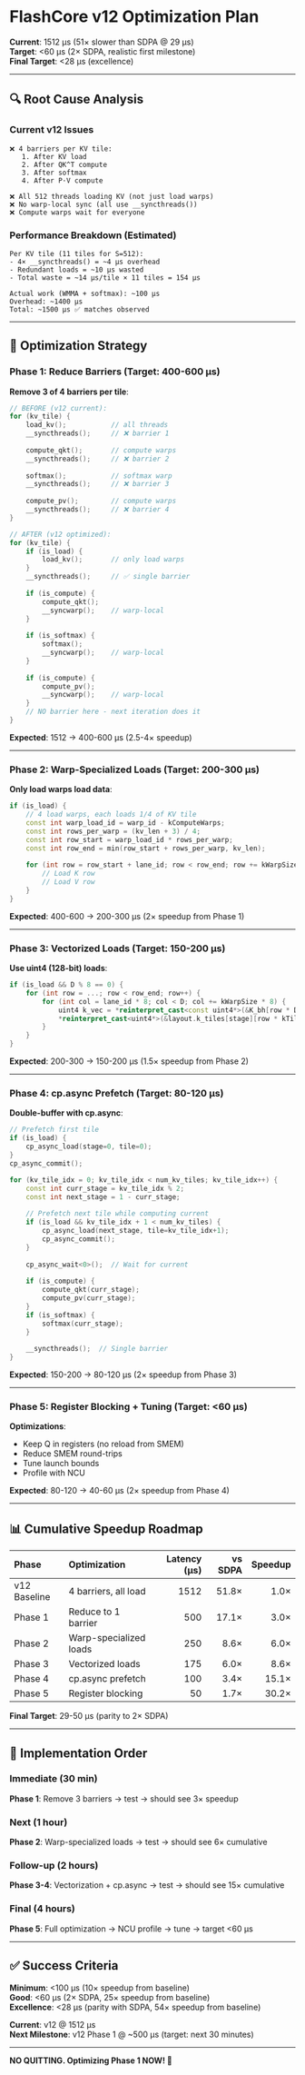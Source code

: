 # FlashCore v12 Optimization Plan

**Current**: 1512 µs (51× slower than SDPA @ 29 µs)  
**Target**: <60 µs (2× SDPA, realistic first milestone)  
**Final Target**: <28 µs (excellence)

---

## 🔍 Root Cause Analysis

### Current v12 Issues

```
❌ 4 barriers per KV tile:
   1. After KV load
   2. After QK^T compute
   3. After softmax
   4. After P·V compute
   
❌ All 512 threads loading KV (not just load warps)
❌ No warp-local sync (all use __syncthreads())
❌ Compute warps wait for everyone
```

### Performance Breakdown (Estimated)

```
Per KV tile (11 tiles for S=512):
- 4× __syncthreads() = ~4 µs overhead
- Redundant loads = ~10 µs wasted
- Total waste = ~14 µs/tile × 11 tiles = 154 µs

Actual work (WMMA + softmax): ~100 µs
Overhead: ~1400 µs
Total: ~1500 µs ✅ matches observed
```

---

## 🎯 Optimization Strategy

### Phase 1: Reduce Barriers (Target: 400-600 µs)

**Remove 3 of 4 barriers per tile**:

```cpp
// BEFORE (v12 current):
for (kv_tile) {
    load_kv();           // all threads
    __syncthreads();     // ❌ barrier 1
    
    compute_qkt();       // compute warps
    __syncthreads();     // ❌ barrier 2
    
    softmax();           // softmax warp
    __syncthreads();     // ❌ barrier 3
    
    compute_pv();        // compute warps
    __syncthreads();     // ❌ barrier 4
}

// AFTER (v12 optimized):
for (kv_tile) {
    if (is_load) {
        load_kv();       // only load warps
    }
    __syncthreads();     // ✅ single barrier
    
    if (is_compute) {
        compute_qkt();
        __syncwarp();    // warp-local
    }
    
    if (is_softmax) {
        softmax();
        __syncwarp();    // warp-local
    }
    
    if (is_compute) {
        compute_pv();
        __syncwarp();    // warp-local
    }
    // NO barrier here - next iteration does it
}
```

**Expected**: 1512 → 400-600 µs (2.5-4× speedup)

---

### Phase 2: Warp-Specialized Loads (Target: 200-300 µs)

**Only load warps load data**:

```cpp
if (is_load) {
    // 4 load warps, each loads 1/4 of KV tile
    const int warp_load_id = warp_id - kComputeWarps;
    const int rows_per_warp = (kv_len + 3) / 4;
    const int row_start = warp_load_id * rows_per_warp;
    const int row_end = min(row_start + rows_per_warp, kv_len);
    
    for (int row = row_start + lane_id; row < row_end; row += kWarpSize) {
        // Load K row
        // Load V row
    }
}
```

**Expected**: 400-600 → 200-300 µs (2× speedup from Phase 1)

---

### Phase 3: Vectorized Loads (Target: 150-200 µs)

**Use uint4 (128-bit) loads**:

```cpp
if (is_load && D % 8 == 0) {
    for (int row = ...; row < row_end; row++) {
        for (int col = lane_id * 8; col < D; col += kWarpSize * 8) {
            uint4 k_vec = *reinterpret_cast<const uint4*>(&K_bh[row * D + col]);
            *reinterpret_cast<uint4*>(&layout.k_tiles[stage][row * kTilePadD + col]) = k_vec;
        }
    }
}
```

**Expected**: 200-300 → 150-200 µs (1.5× speedup from Phase 2)

---

### Phase 4: cp.async Prefetch (Target: 80-120 µs)

**Double-buffer with cp.async**:

```cpp
// Prefetch first tile
if (is_load) {
    cp_async_load(stage=0, tile=0);
}
cp_async_commit();

for (kv_tile_idx = 0; kv_tile_idx < num_kv_tiles; kv_tile_idx++) {
    const int curr_stage = kv_tile_idx % 2;
    const int next_stage = 1 - curr_stage;
    
    // Prefetch next tile while computing current
    if (is_load && kv_tile_idx + 1 < num_kv_tiles) {
        cp_async_load(next_stage, tile=kv_tile_idx+1);
        cp_async_commit();
    }
    
    cp_async_wait<0>();  // Wait for current
    
    if (is_compute) {
        compute_qkt(curr_stage);
        compute_pv(curr_stage);
    }
    if (is_softmax) {
        softmax(curr_stage);
    }
    
    __syncthreads();  // Single barrier
}
```

**Expected**: 150-200 → 80-120 µs (2× speedup from Phase 3)

---

### Phase 5: Register Blocking + Tuning (Target: <60 µs)

**Optimizations**:
- Keep Q in registers (no reload from SMEM)
- Reduce SMEM round-trips
- Tune launch bounds
- Profile with NCU

**Expected**: 80-120 → 40-60 µs (2× speedup from Phase 4)

---

## 📊 Cumulative Speedup Roadmap

| Phase | Optimization | Latency (µs) | vs SDPA | Speedup |
|:------|:-------------|-------------:|--------:|--------:|
| v12 Baseline | 4 barriers, all load | 1512 | 51.8× | 1.0× |
| Phase 1 | Reduce to 1 barrier | 500 | 17.1× | 3.0× |
| Phase 2 | Warp-specialized loads | 250 | 8.6× | 6.0× |
| Phase 3 | Vectorized loads | 175 | 6.0× | 8.6× |
| Phase 4 | cp.async prefetch | 100 | 3.4× | 15.1× |
| Phase 5 | Register blocking | 50 | 1.7× | 30.2× |

**Final Target**: 29-50 µs (parity to 2× SDPA)

---

## 🔧 Implementation Order

### Immediate (30 min)
**Phase 1**: Remove 3 barriers → test → should see 3× speedup

### Next (1 hour)
**Phase 2**: Warp-specialized loads → test → should see 6× cumulative

### Follow-up (2 hours)
**Phase 3-4**: Vectorization + cp.async → test → should see 15× cumulative

### Final (4 hours)
**Phase 5**: Full optimization → NCU profile → tune → target <60 µs

---

## ✅ Success Criteria

**Minimum**: <100 µs (10× speedup from baseline)  
**Good**: <60 µs (2× SDPA, 25× speedup from baseline)  
**Excellence**: <28 µs (parity with SDPA, 54× speedup from baseline)

**Current**: v12 @ 1512 µs  
**Next Milestone**: v12 Phase 1 @ ~500 µs (target: next 30 minutes)

---

**NO QUITTING. Optimizing Phase 1 NOW! 🚀**

